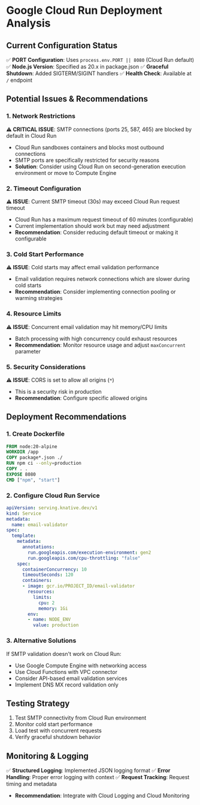 # Google Cloud Run Deployment Analysis

## Current Configuration Status
✅ **PORT Configuration**: Uses `process.env.PORT || 8080` (Cloud Run default)
✅ **Node.js Version**: Specified as 20.x in package.json
✅ **Graceful Shutdown**: Added SIGTERM/SIGINT handlers
✅ **Health Check**: Available at `/` endpoint

## Potential Issues & Recommendations

### 1. Network Restrictions
**⚠️ CRITICAL ISSUE**: SMTP connections (ports 25, 587, 465) are blocked by default in Cloud Run
- Cloud Run sandboxes containers and blocks most outbound connections
- SMTP ports are specifically restricted for security reasons
- **Solution**: Consider using Cloud Run on second-generation execution environment or move to Compute Engine

### 2. Timeout Configuration
**⚠️ ISSUE**: Current SMTP timeout (30s) may exceed Cloud Run request timeout
- Cloud Run has a maximum request timeout of 60 minutes (configurable)
- Current implementation should work but may need adjustment
- **Recommendation**: Consider reducing default timeout or making it configurable

### 3. Cold Start Performance
**⚠️ ISSUE**: Cold starts may affect email validation performance
- Email validation requires network connections which are slower during cold starts
- **Recommendation**: Consider implementing connection pooling or warming strategies

### 4. Resource Limits
**⚠️ ISSUE**: Concurrent email validation may hit memory/CPU limits
- Batch processing with high concurrency could exhaust resources
- **Recommendation**: Monitor resource usage and adjust `maxConcurrent` parameter

### 5. Security Considerations
**⚠️ ISSUE**: CORS is set to allow all origins (`*`)
- This is a security risk in production
- **Recommendation**: Configure specific allowed origins

## Deployment Recommendations

### 1. Create Dockerfile
```dockerfile
FROM node:20-alpine
WORKDIR /app
COPY package*.json ./
RUN npm ci --only=production
COPY . .
EXPOSE 8080
CMD ["npm", "start"]
```

### 2. Configure Cloud Run Service
```yaml
apiVersion: serving.knative.dev/v1
kind: Service
metadata:
  name: email-validator
spec:
  template:
    metadata:
      annotations:
        run.googleapis.com/execution-environment: gen2
        run.googleapis.com/cpu-throttling: "false"
    spec:
      containerConcurrency: 10
      timeoutSeconds: 120
      containers:
      - image: gcr.io/PROJECT_ID/email-validator
        resources:
          limits:
            cpu: 2
            memory: 1Gi
        env:
        - name: NODE_ENV
          value: production
```

### 3. Alternative Solutions
If SMTP validation doesn't work on Cloud Run:
- Use Google Compute Engine with networking access
- Use Cloud Functions with VPC connector
- Consider API-based email validation services
- Implement DNS MX record validation only

## Testing Strategy
1. Test SMTP connectivity from Cloud Run environment
2. Monitor cold start performance
3. Load test with concurrent requests
4. Verify graceful shutdown behavior

## Monitoring & Logging
✅ **Structured Logging**: Implemented JSON logging format
✅ **Error Handling**: Proper error logging with context
✅ **Request Tracking**: Request timing and metadata
- **Recommendation**: Integrate with Cloud Logging and Cloud Monitoring